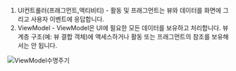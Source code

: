 1. UI컨트롤러(프래그먼트,액티비티) - 활동 및 프래그먼트는 뷰와 데이터를 화면에 그리고 사용자 이벤트에 응답합니다.
2. ViewModel - ViewModel은 UI에 필요한 모든 데이터를 보유하고 처리합니다. 뷰 계층 구조(예: 뷰 결합 객체)에 액세스하거나 활동 또는 프래그먼트의 참조를 보유해서는 안 됩니다.

![ViewModel수명주기](https://developer.android.com/static/codelabs/basic-android-kotlin-training-viewmodel/img/91227008b74bf4bb_856.png?hl=ko)